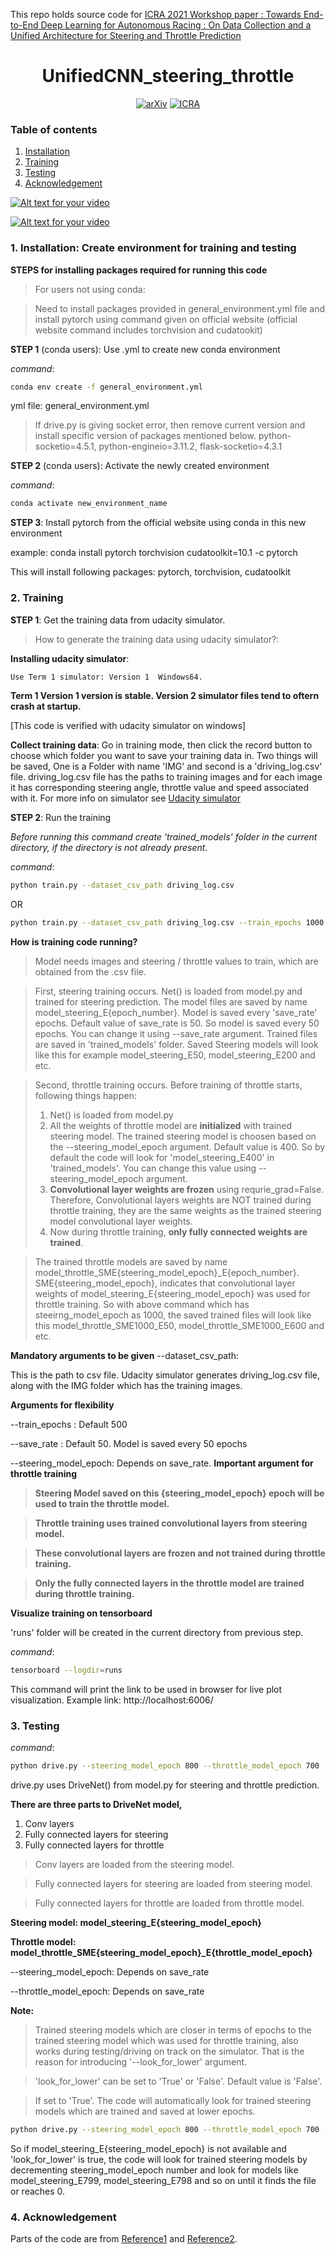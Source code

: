 This repo holds source code for [ICRA 2021 Workshop paper : Towards End-to-End Deep Learning for Autonomous Racing : On Data Collection and a Unified Architecture for Steering and Throttle Prediction](https://linklab-uva.github.io/icra-autonomous-racing/contributed_papers/paper10.pdf)

<div align="center">

# UnifiedCNN_steering_throttle
[![arXiv](https://img.shields.io/badge/arxiv.org-2105.01799-b31b1b.svg)](https://arxiv.org/abs/2105.01799)
[![ICRA](https://img.shields.io/badge/ICRA-2021-blue)](https://linklab-uva.github.io/icra-autonomous-racing/contributed_papers/paper10.pdf)

</div>


### Table of contents

1. [Installation](#1-Installation) 
2. [Training](#2-Training)
3. [Testing](#3-Testing)
4. [Acknowledgement](#4-Acknowledgement)

[![Alt text for your video](https://img.youtube.com/vi/On0RhWkMLW4/0.jpg)](http://www.youtube.com/watch?v=On0RhWkMLW4)

[![Alt text for your video](https://img.youtube.com/vi/ChaoakkGMgs/0.jpg)](http://www.youtube.com/watch?v=ChaoakkGMgs)

### 1. Installation: Create environment for training and testing

**STEPS for installing packages required for running this code**

>For users not using conda:

>Need to install packages provided in general_environment.yml file and install pytorch using command given on official website (official website command includes torchvision and cudatookit)

**STEP 1** (conda users): Use .yml to create new conda environment

_command_:

```bash
conda env create -f general_environment.yml
```

yml file: general_environment.yml


>If drive.py is giving socket error, then remove current version and install specific version of packages mentioned below.
>python-socketio=4.5.1,
>python-engineio=3.11.2,
>flask-socketio=4.3.1


<!--
##### Creating my EXACT env 
(WARNING: check the cuda and cudatoolkit version suitable for your gpu):
yaml file:UnifiedSteeringThrottle.yml
Cuda: 10.1
cudatoolkit:cudatoolkit=10.1.243=h6bb024c_0
pytorch version:pytorch=1.5.1=py3.6_cuda10.1.243_cudnn7.6.3_0 
-->


**STEP 2** (conda users): Activate the newly created environment

_command_:

```bash
conda activate new_environment_name
```

**STEP 3**: Install pytorch from the official website using conda in this new environment

example: conda install pytorch torchvision cudatoolkit=10.1 -c pytorch

This will install following packages:
pytorch,
torchvision,
cudatoolkit


### 2. Training

**STEP 1**: Get the training data from udacity simulator.

>How to generate the training data using udacity simulator?:

**Installing udacity simulator**: 

```bash
Use Term 1 simulator: Version 1  Windows64. 
```

**Term 1 Version 1 version is stable. Version 2 simulator files tend to oftern crash at startup.**

[This code is verified with udacity simulator on windows]

**Collect training data**: Go in training mode, then click the record button to choose which folder you want to save your training data in. Two things will be saved, One is a Folder with name 'IMG' and second is a 'driving_log.csv' file. driving_log.csv file has the paths to training images and for each image it has corresponding steering angle, throttle value and speed associated with it. For more info on simulator see [Udacity simulator](https://github.com/udacity/self-driving-car-sim)


**STEP 2**: Run the training

*Before running this command create 'trained_models' folder  in the current directory,
if the directory is not already present.*

_command_:

```bash
python train.py --dataset_csv_path driving_log.csv
```

OR

```bash
python train.py --dataset_csv_path driving_log.csv --train_epochs 1000 --steering_model_epoch 800
```

**How is training code running?**
>Model needs images and steering / throttle values to train, which are obtained from the .csv file. 

>First, steering training occurs. Net() is loaded from model.py and trained for steering prediction. The model files are saved by name model_steering_E{epoch_number}. Model is saved every 'save_rate' epochs. Default value of save_rate is 50. So model is saved every 50 epochs. You can change it using --save_rate argument. Trained files are saved in 'trained_models' folder. Saved Steering models will look like this for example model_steering_E50, model_steering_E200 and etc.

>Second, throttle training occurs. Before training of throttle starts, following things happen:
>1. Net() is loaded from model.py
>2. All the weights of throttle model are **initialized** with trained steering model. The trained steering model is choosen based on the --steering_model_epoch argument. Default value is 400. So by default the code will look for 'model_steering_E400' in 'trained_models'. You can change this value using --steering_model_epoch argument.
>3. **Convolutional layer weights are frozen** using requrie_grad=False. Therefore, Convolutional layers weights are NOT trained during throttle training, they are the same weights as the trained steering model convolutional layer weights.
>4. Now during throttle training, **only fully connected weights are trained**.

>The trained throttle models are saved by name model_throttle_SME{steering_model_epoch}_E{epoch_number}. SME{steering_model_epoch}, indicates that convolutional layer weights of model_steering_E{steering_model_epoch} was used for throttle training. So with above command which has steeirng_model_epoch as 1000, the saved trained files will look like this model_throttle_SME1000_E50, model_throttle_SME1000_E600 and etc.

**Mandatory arguments to be given**
--dataset_csv_path:

This is the path to csv file. Udacity simulator generates driving_log.csv file,
along with the IMG folder which has the training images.


**Arguments for flexibility**

--train_epochs : Default 500

--save_rate : Default 50. Model is saved every 50 epochs

--steering_model_epoch: Depends on save_rate. **Important argument for throttle training**

>**Steering Model saved on this {steering_model_epoch} epoch will be used to train the throttle model.**

>**Throttle training uses trained convolutional layers from steering model.**

>**These convolutional layers are frozen and not trained during throttle training.**

>**Only the fully connected layers in the throttle model are trained during throttle training.**


**Visualize training on tensorboard**

'runs' folder will be created in the current directory from previous step.

_command_:

```bash
tensorboard --logdir=runs
```

This command will print the link to be used in browser for live plot visualization.
Example link: http://localhost:6006/

### 3. Testing
_command_:

```bash
python drive.py --steering_model_epoch 800 --throttle_model_epoch 700
```


drive.py uses DriveNet() from model.py for steering and throttle prediction.

**There are three parts to DriveNet model,**
1. Conv layers
2. Fully connected layers for steering
3. Fully connected layers for throttle

>Conv layers are loaded from the steering model.

>Fully connected layers for steering are loaded from steering model.

>Fully connected layers for throttle are loaded from throttle model.

**Steering model: model_steering_E{steering_model_epoch}**

**Throttle model: model_throttle_SME{steering_model_epoch}_E{throttle_model_epoch}**


--steering_model_epoch: Depends on save_rate

--throttle_model_epoch: Depends on save_rate

**Note:**

>Trained steering models which are closer in terms of epochs to the trained steering model which was used for throttle training, also works during testing/driving on track on the simulator. That is the reason for introducing '--look_for_lower' argument. 

>'look_for_lower' can be set to 'True' or 'False'. Default value is 'False'.

>If set to 'True'. The code will automatically look for trained steering models which are trained and saved at lower epochs.

```bash
python drive.py --steering_model_epoch 800 --throttle_model_epoch 700 --look_for_lower True
```

So if model_steering_E{steering_model_epoch} is not available and 'look_for_lower' is true, the code will look for trained steering models by decrementing steering_model_epoch number and look for models like  model_steering_E799, model_steering_E798 and so on until it finds the file or reaches 0.



### 4. Acknowledgement

Parts of the code are from [Reference1](https://github.com/shaktiwadekar9/Udacity-Self-driving-car-simulator-pytorch-code) and [Reference2](https://github.com/pgebert/autonomous_car_simulation).
